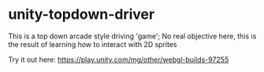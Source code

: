 # unity-topdown-driver
This is a top down arcade style driving 'game'; No real objective here, this is the result of learning how to interact with 2D sprites

Try it out here: https://play.unity.com/mg/other/webgl-builds-97255

